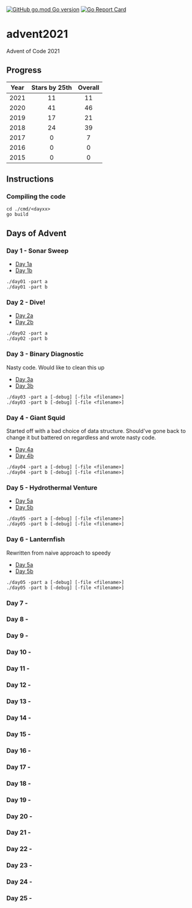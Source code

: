 [![GitHub go.mod Go version](https://img.shields.io/github/go-mod/go-version/notthehoople/advent2021?color=blueviolet)](https://golang.org/doc/go1.15) [![Go Report Card](https://goreportcard.com/badge/github.com/notthehoople/advent2021)](https://goreportcard.com/report/github.com/notthehoople/advent2021)

# advent2021
Advent of Code 2021

## Progress
| Year  | Stars by 25th | Overall |
| :---: | :-----------: | :-----: |
| 2021 | 11 | 11 |
| 2020 | 41 | 46 |
| 2019 | 17 | 21 |
| 2018 | 24 | 39 |
| 2017 | 0  | 7  |
| 2016 | 0  | 0  |
| 2015 | 0  | 0  |

## Instructions

### Compiling the code

```
cd ./cmd/<dayxx>
go build
```

## Days of Advent

### Day 1 - Sonar Sweep

+ [Day 1a](cmd/day01/day01.go)
+ [Day 1b](cmd/day01/day01.go)

```
./day01 -part a
./day01 -part b
```

### Day 2 - Dive!

+ [Day 2a](cmd/day02/day02.go)
+ [Day 2b](cmd/day02/day02.go)

```
./day02 -part a
./day02 -part b
```

### Day 3 - Binary Diagnostic

Nasty code. Would like to clean this up

+ [Day 3a](cmd/day03/day03.go)
+ [Day 3b](cmd/day03/day03.go)

```
./day03 -part a [-debug] [-file <filename>]
./day03 -part b [-debug] [-file <filename>]
```

### Day 4 - Giant Squid

Started off with a bad choice of data structure. Should've gone back to change it but battered on regardless and wrote nasty code.

+ [Day 4a](cmd/day04/day04.go)
+ [Day 4b](cmd/day04/day04.go)

```
./day04 -part a [-debug] [-file <filename>]
./day04 -part b [-debug] [-file <filename>]
```

### Day 5 - Hydrothermal Venture

+ [Day 5a](cmd/day05/day05.go)
+ [Day 5b](cmd/day05/day05.go)

```
./day05 -part a [-debug] [-file <filename>]
./day05 -part b [-debug] [-file <filename>]
```

### Day 6 - Lanternfish

Rewritten from naive approach to speedy

+ [Day 5a](cmd/day05/day05.go)
+ [Day 5b](cmd/day05/day05.go)

```
./day05 -part a [-debug] [-file <filename>]
./day05 -part b [-debug] [-file <filename>]
```

### Day 7 - 
### Day 8 - 
### Day 9 - 
### Day 10 - 
### Day 11 - 
### Day 12 - 
### Day 13 - 
### Day 14 - 
### Day 15 - 
### Day 16 - 
### Day 17 - 
### Day 18 - 
### Day 19 - 
### Day 20 - 
### Day 21 - 
### Day 22 - 
### Day 23 - 
### Day 24 - 
### Day 25 - 
